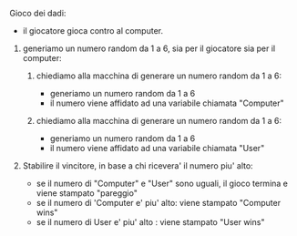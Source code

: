 Gioco dei dadi:

- il giocatore gioca contro al computer.


1. generiamo un numero random da 1 a 6, sia per il giocatore sia per il computer:

    1. chiediamo alla macchina di generare un numero random da 1 a 6:
        - generiamo un numero random da 1 a 6
        - il numero viene affidato ad una variabile chiamata "Computer"

    2. chiediamo alla macchina di generare un numero random da 1 a 6:
        - generiamo un numero random da 1 a 6
        - il numero viene affidato ad una variabile chiamata "User"

2. Stabilire il vincitore, in base a chi ricevera' il numero piu' alto:
    - se il numero di "Computer" e "User" sono uguali, il gioco termina e viene stampato "pareggio"
    - se il numero di 'Computer e' piu' alto: viene stampato "Computer wins"
    - se il numero di User e' piu' alto : viene stampato "User wins"